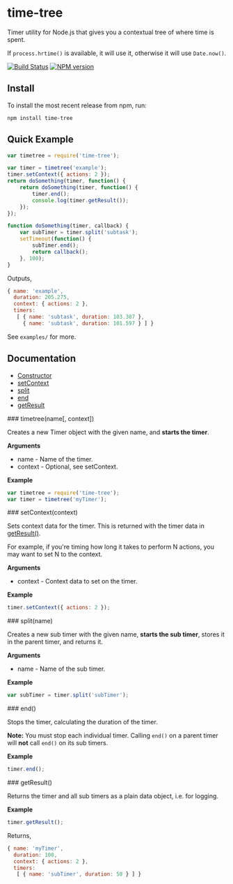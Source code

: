 # time-tree

Timer utility for Node.js that gives you a contextual tree of where time is spent.

If `process.hrtime()` is available, it will use it, otherwise it will use `Date.now()`.

[![Build Status](https://travis-ci.org/skybet/time-tree.png)](https://travis-ci.org/skybet/time-tree)
[![NPM version](https://badge.fury.io/js/time-tree.png)](http://badge.fury.io/js/time-tree)

## Install

To install the most recent release from npm, run:

    npm install time-tree

## Quick Example

```javascript
var timetree = require('time-tree');

var timer = timetree('example');
timer.setContext({ actions: 2 });
return doSomething(timer, function() {
    return doSomething(timer, function() {
        timer.end();
        console.log(timer.getResult());
    });
});

function doSomething(timer, callback) {
    var subTimer = timer.split('subtask');
    setTimeout(function() {
        subTimer.end();
        return callback();
    }, 100);
}
```

Outputs,

```javascript
{ name: 'example',
  duration: 205.275,
  context: { actions: 2 },
  timers:
   [ { name: 'subtask', duration: 103.307 },
     { name: 'subtask', duration: 101.597 } ] }
```

See `examples/` for more.

## Documentation

* [Constructor](#constructor)
* [setContext](#setContext)
* [split](#split)
* [end](#end)
* [getResult](#getResult)

<a name="constructor" />
### timetree(name[, context])

Creates a new Timer object with the given name, and **starts the timer**.

**Arguments**

* name - Name of the timer.
* context - Optional, see setContext.

**Example**

```javascript
var timetree = require('time-tree');
var timer = timetree('myTimer');
```

<a name="setContext" />
### setContext(context)

Sets context data for the timer. This is returned with the timer data in [getResult()](#getResult).

For example, if you're timing how long it takes to perform N actions, you may want to set N to the context.

**Arguments**

* context - Context data to set on the timer.

**Example**

```javascript
timer.setContext({ actions: 2 });
```

<a name="split" />
### split(name)

Creates a new sub timer with the given name, **starts the sub timer**, stores it in the parent timer, and returns it.

**Arguments**

* name - Name of the sub timer.

**Example**

```javascript
var subTimer = timer.split('subTimer');
```

<a name="end" />
### end()

Stops the timer, calculating the duration of the timer.

**Note:** You must stop each individual timer. Calling `end()` on a parent timer will **not** call `end()` on its sub timers.

**Example**

```javascript
timer.end();
```

<a name="getResult" />
### getResult()

Returns the timer and all sub timers as a plain data object, i.e. for logging.

**Example**

```javascript
timer.getResult();
```

Returns,

```javascript
{ name: 'myTimer',
  duration: 100,
  context: { actions: 2 },
  timers:
   [ { name: 'subTimer', duration: 50 } ] }
```
